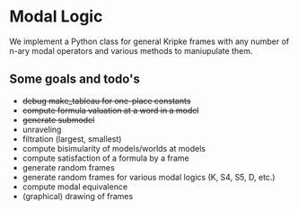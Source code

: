 Modal Logic
===========

We implement a Python class for general Kripke frames with any number of n-ary modal operators and various methods to maniupulate them.

Some goals and todo's
---------------------
+ ~~debug make_tableau for one-place constants~~
+ ~~compute formula valuation at a word in a model~~
+ ~~generate submodel~~
+ unraveling
+ filtration (largest, smallest)
+ compute bisimularity of models/worlds at models
+ compute satisfaction of a formula by a frame
+ generate random frames
+ generate random frames for various modal logics (K, S4, S5, D, etc.)
+ compute modal equivalence
+ (graphical) drawing of frames
